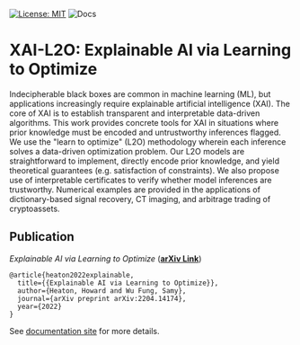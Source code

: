 [![License: MIT](https://img.shields.io/badge/License-MIT-yellow.svg)](https://opensource.org/licenses/MIT)
![Docs](https://github.com/TypalAcademy/xai-l2o/actions/workflows/ci.yml/badge.svg)

# XAI-L2O: Explainable AI via Learning to Optimize

Indecipherable black boxes are common in machine learning (ML), but applications increasingly require explainable artificial intelligence (XAI). The core of XAI is to establish transparent and interpretable data-driven algorithms. This work provides concrete tools for XAI in situations where prior knowledge must be encoded and untrustworthy inferences flagged. We use the "learn to optimize" (L2O) methodology wherein each inference solves a data-driven optimization problem. Our L2O models are straightforward to implement, directly encode prior knowledge, and yield theoretical guarantees (e.g. satisfaction of constraints). We also propose use of interpretable certificates to verify whether model inferences are trustworthy. Numerical examples are provided in the applications of dictionary-based signal recovery, CT imaging, and arbitrage trading of cryptoassets.

## Publication

_Explainable AI via Learning to Optimize_ (**[arXiv Link](https://arxiv.org/abs/2204.14174)**)

    @article{heaton2022explainable,
      title={{Explainable AI via Learning to Optimize}},
      author={Heaton, Howard and Wu Fung, Samy},
      journal={arXiv preprint arXiv:2204.14174},
      year={2022}
    }

See [documentation site](https://xai-l2o.research.typal.academy) for more details.
